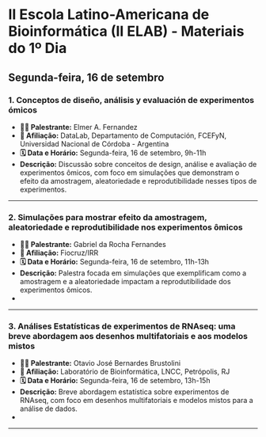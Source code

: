 # II Escola Latino-Americana de Bioinformática (II ELAB) - Materiais do 1º Dia

## Segunda-feira, 16 de setembro

### 1. **Conceptos de diseño, análisis y evaluación de experimentos ómicos**

- **👨‍🏫 Palestrante:** Elmer A. Fernandez  
- **🏫 Afiliação:** DataLab, Departamento de Computación, FCEFyN, Universidad Nacional de Córdoba - Argentina  
- **🗓️ Data e Horário:** Segunda-feira, 16 de setembro, 9h-11h  
- **Descrição:** Discussão sobre conceitos de design, análise e avaliação de experimentos ômicos, com foco em simulações que demonstram o efeito da amostragem, aleatoriedade e reprodutibilidade nesses tipos de experimentos.


---

### 2. **Simulações para mostrar efeito da amostragem, aleatoriedade e reprodutibilidade nos experimentos ômicos**

- **👨‍🏫 Palestrante:** Gabriel da Rocha Fernandes  
- **🏫 Afiliação:** Fiocruz/IRR  
- **🗓️ Data e Horário:** Segunda-feira, 16 de setembro, 11h-13h  
- **Descrição:** Palestra focada em simulações que exemplificam como a amostragem e a aleatoriedade impactam a reprodutibilidade dos experimentos ômicos.
- 
---

### 3. **Análises Estatísticas de experimentos de RNAseq: uma breve abordagem aos desenhos multifatoriais e aos modelos mistos**

- **👨‍🏫 Palestrante:** Otavio José Bernardes Brustolini  
- **🏫 Afiliação:** Laboratório de Bioinformática, LNCC, Petrópolis, RJ  
- **🗓️ Data e Horário:** Segunda-feira, 16 de setembro, 13h-15h  
- **Descrição:** Breve abordagem estatística sobre experimentos de RNAseq, com foco em desenhos multifatoriais e modelos mistos para a análise de dados.
- 
---
